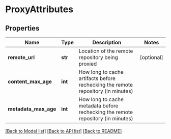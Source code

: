 # ProxyAttributes

## Properties

| Name                 | Type    | Description                                                                      | Notes      |
| -------------------- | ------- | -------------------------------------------------------------------------------- | ---------- |
| **remote_url**       | **str** | Location of the remote repository being proxied                                  | [optional] |
| **content_max_age**  | **int** | How long to cache artifacts before rechecking the remote repository (in minutes) |
| **metadata_max_age** | **int** | How long to cache metadata before rechecking the remote repository (in minutes)  |

[[Back to Model list]](../README.md#documentation-for-models) [[Back to API list]](../README.md#documentation-for-api-endpoints) [[Back to README]](../README.md)
